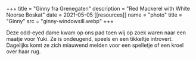 +++
title = "Ginny fra Grenegaten"
description = "Red Mackerel with White Noorse Boskat"
date = 2021-05-05
[[resources]]
name = "photo"
title = "Ginny"
src = "ginny-windowsill.webp"
+++

Deze odd-eyed dame kwam op ons pad toen wij op zoek waren naar een maatje voor Yuki.
Ze is ondeugend, speels en een tikkeltje introvert.
Dagelijks komt ze zich miauwend melden voor een spelletje of een kroel over haar rug.
